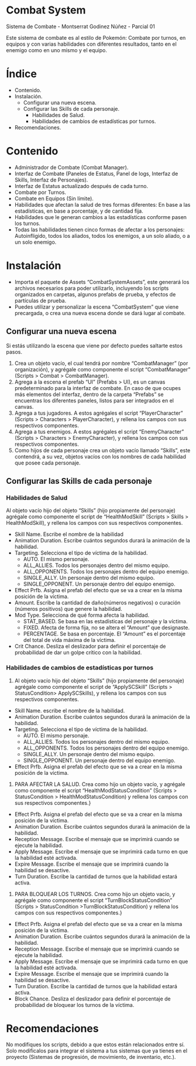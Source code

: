 # Combat System

Sistema de Combate - Montserrat Godinez Núñez - Parcial 01

Este sistema de combate es al estilo de Pokemón: Combate por turnos, en equipos y con varias habilidades con diferentes resultados, tanto en el enemigo como en uno mismo y el equipo.

# Índice

- Contenido.
- Instalación.
    - Configurar una nueva escena.
    - Configurar las Skills de cada personaje.
        - Habilidades de Salud.
        - Habilidades de cambios de estadísticas por turnos.
- Recomendaciones.

# Contenido

- Administrador de Combate (Combat Manager).
- Interfaz de Combate (Paneles de Estatus, Panel de logs, Interfaz de Skills, Interfaz de Personajes).
- Interfaz de Estatus actualizado después de cada turno.
- Combate por Turnos.
- Combate en Equipos (Sin límite).
- Habilidades que afectan la salud de tres formas diferentes: En base a las estadísticas, en base a porcentaje, y de cantidad fija.
- Habilidades que le generan cambios a las estadísticas conforme pasen los turnos.
- Todas las habilidades tienen cinco formas de afectar a los personajes: Autoinfligido, todos los aliados, todos los enemigos, a un solo aliado, o a un solo enemigo.

# Instalación

- Importa el paquete de Assets “CombatSystemAssets”, este generará los archivos necesarios para poder utilizarlo, incluyendo los scripts organizados en carpetas, algunos prefabs de prueba, y efectos de partículas de prueba.
- Puedes utilizar y personalizar la escena “CombatSystem” que viene precargada, o crea una nueva escena donde se dará lugar al combate.

## Configurar una nueva escena

Si estás utilizando la escena que viene por defecto puedes saltarte estos pasos.

1. Crea un objeto vacío, el cual tendrá por nombre “CombatManager” (por organización), y agrégale como componente el script “CombatManager” (Scripts > Combat > CombatManager).
2. Agrega a la escena el prefab “UI” (Prefabs > UI), es un canvas predeterminado para la interfaz de combate. En caso de que ocupes más elementos del interfaz, dentro de la carpeta “Prefabs” se encuentras los diferentes paneles, listos para ser integrados en el canvas.
3. Agrega a tus jugadores. A estos agrégales el script “PlayerCharacter” (Scripts > Characters > PlayerCharacter), y rellena los campos con sus respectivos componentes.
4. Agrega a tus enemigos. A estos agrégales el script “EnemyCharacter” (Scripts > Characters > EnemyCharacter), y rellena los campos con sus respectivos componentes.
5. Como hijos de cada personaje crea un objeto vacío llamado “Skills”, este contendrá, a su vez, objetos vacíos con los nombres de cada habilidad que posee cada personaje.

## Configurar las Skills de cada personaje

### Habilidades de Salud

Al objeto vacío hijo del objeto “Skills” (hijo propiamente del personaje) agrégale como componente el script de “HealthModSkill” (Scripts > Skills > HealthModSkill), y rellena los campos con sus respectivos componentes.

- Skill Name. Escribe el nombre de la habilidad
- Animation Duration. Escribe cuántos segundos durará la animación de la habilidad.
- Targeting. Selecciona el tipo de víctima de la habilidad.
    - AUTO. El mismo personaje.
    - ALL_ALLIES. Todos los personajes dentro del mismo equipo.
    - ALL_OPPONENTS. Todos los personajes dentro del equipo enemigo.
    - SINGLE_ALLY. Un personaje dentro del mismo equipo.
    - SINGLE_OPPONENT. Un personaje dentro del equipo enemigo.
- Effect Prfb. Asigna el prefab del efecto que se va a crear en la misma posición de la víctima.
- Amount. Escribe la cantidad de daño(números negativos) o curación (números positivos) que genere la habilidad.
- Mod Type. Selecciona de qué forma afecta la habilidad.
    - STAT_BASED. Se basa en las estadísticas del personaje y la víctima.
    - FIXED. Afecta de forma fija, no se altera el “Amount” que designaste.
    - PERCENTAGE. Se basa en porcentaje. El “Amount” es el porcentaje del total de vida máxima de la víctima.
- Crit Chance. Desliza el deslizador para definir el porcentaje de probabilidad de dar un golpe crítico con la habilidad.

### Habilidades de cambios de estadísticas por turnos

1. Al objeto vacío hijo del objeto “Skills” (hijo propiamente del personaje) agrégale como componente el script de “ApplySCSkill” (Scripts > StatusCondition> ApplySCSkills), y rellena los campos con sus respectivos componentes.
- Skill Name. escribe el nombre de la habilidad.
- Animation Duration. Escribe cuántos segundos durará la animación de la habilidad.
- Targeting. Selecciona el tipo de víctima de la habilidad.
    - AUTO. El mismo personaje.
    - ALL_ALLIES. Todos los personajes dentro del mismo equipo.
    - ALL_OPPONENTS. Todos los personajes dentro del equipo enemigo.
    - SINGLE_ALLY. Un personaje dentro del mismo equipo.
    - SINGLE_OPPONENT. Un personaje dentro del equipo enemigo.
- Effect Prfb. Asigna el prefab del efecto que se va a crear en la misma posición de la víctima.
1. PARA AFECTAR LA SALUD. Crea como hijo un objeto vacío, y agrégale como componente el script “HealthModStatusCondition” (Scripts > StatusCondition > HealthModStatusCondition) y rellena los campos con sus respectivos componentes.}
- Effect Prfb. Asigna el prefab del efecto que se va a crear en la misma posición de la víctima.
- Animation Duration. Escribe cuántos segundos durará la animación de la habilidad.
- Reception Message. Escribe el mensaje que se imprimirá cuando se ejecute la habilidad.
- Apply Message. Escribe el mensaje que se imprimirá cada turno en que la habilidad esté activada.
- Expire Message. Escribe el mensaje que se imprimirá cuando la habilidad se desactive.
- Turn Duration. Escribe la cantidad de turnos que la habilidad estará activa.
1. PARA BLOQUEAR LOS TURNOS. Crea como hijo un objeto vacío, y agrégale como componente el script “TurnBlockStatusCondition” (Scripts > StatusCondition >TurnBlockStatusCondition) y rellena los campos con sus respectivos componentes.}
- Effect Prfb. Asigna el prefab del efecto que se va a crear en la misma posición de la víctima.
- Animation Duration. Escribe cuántos segundos durará la animación de la habilidad.
- Reception Message. Escribe el mensaje que se imprimirá cuando se ejecute la habilidad.
- Apply Message. Escribe el mensaje que se imprimirá cada turno en que la habilidad esté activada.
- Expire Message. Escribe el mensaje que se imprimirá cuando la habilidad se desactive.
- Turn Duration. Escribe la cantidad de turnos que la habilidad estará activa.
- Block Chance. Desliza el deslizador para definir el porcentaje de probabilidad de bloquear los turnos de la víctima.

# Recomendaciones

No modifiques los scripts, debido a que estos están relacionados entre sí. Solo modificalos para integrar el sistema a tus sistemas que ya tienes en el proyecto (Sistemas de progresión, de movimiento, de inventario, etc.).